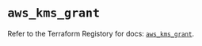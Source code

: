 # `aws_kms_grant`

Refer to the Terraform Registory for docs: [`aws_kms_grant`](https://registry.terraform.io/providers/hashicorp/aws/4.65.0/docs/resources/kms_grant).
